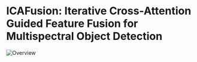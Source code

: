 # ICAFusion: Iterative Cross-Attention Guided Feature Fusion for Multispectral Object Detection

![Overview](https://github.com/chanchanchan97/ICAFusion/assets/39607836/05a71809-0182-487d-9013-442497a996fd#pic_center=200x)
